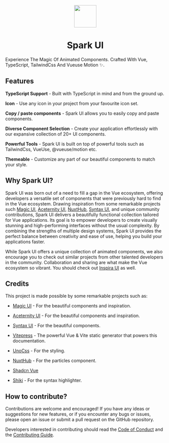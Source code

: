  <p align="center">
<img align="center" src="https://api.iconify.design/noto:magic-wand.svg" style="width: 70px" />
<h1 align="center">
Spark UI
</h1>
</p>

Experience The Magic Of Animated Components. Crafted With Vue, TypeScript, TailwindCss And Vueuse Motion ✨.

## Features

**TypeScript Support** - Built with TypeScript in mind and from the ground up.

**Icon** - Use any icon in your project from your favourite icon set.

**Copy / paste components** - Spark UI allows you to easily copy and paste components.

**Diverse Component Selection** - Create your application effortlessly with our expansive collection of 20+ UI components.

**Powerful Tools** - Spark UI is built on top of powerful tools such as TailwindCss, VueUse, @vueuse/motion etc.

**Themeable** - Customize any part of our beautiful components to match your style.

## Why Spark UI?

Spark UI was born out of a need to fill a gap in the Vue ecosystem, offering developers a versatile set of components that were previously hard to find in the Vue ecosystem. Drawing inspiration from some remarkable projects such [Magic UI](https://magicui.design/), [Aceternity UI](https://ui.aceternity.com/), [NuxtHub](https://hub.nuxt.com/), [Syntax UI](https://syntaxui.com/), and unique community contributions, Spark UI delivers a beautifully functional collection tailored for Vue applications. Its goal is to empower developers to create visually stunning and high-performing interfaces without the usual complexity. By combining the strengths of multiple design systems, Spark UI provides the perfect balance between creativity and ease of use, helping you build your applications faster.

While Spark UI offers a unique collection of animated components, we also encourage you to check out similar projects from other talented developers in the community. Collaboration and sharing are what make the Vue ecosystem so vibrant. You should check out [Inspira UI](https://inspira-ui.com/) as well.

## Credits

This project is made possible by some remarkable projects such as:

- [Magic UI](https://magicui.design/) - For the beautiful components and inspiration.

- [Aceternity UI](https://ui.aceternity.com/) - For the beautiful components and inspiration.

- [Syntax UI](https://syntaxui.com/) - For the beautiful components.

- [Vitepress](https://vitepress.dev/) - The powerful Vue & Vite static generator that powers this documentation.

- [UnoCss](https://unocss.dev/) - For the styling.

- [NuxtHub](https://hub.nuxt.com/) - For the particles component.

- [Shadcn Vue](https://www.shadcn-vue.com/)

- [Shiki](https://shiki.style/) - For the syntax highlighter.

## How to contribute?

Contributions are welcome and encouraged! If you have any ideas or suggestions for new features, or if you encounter any bugs or issues, please open an issue or submit a pull request on the GitHub repository.

Developers interested in contributing should read the [Code of Conduct](./CODE_OF_CONDUCT.md) and the [Contributing Guide](./CONTRIBUTING.md).
